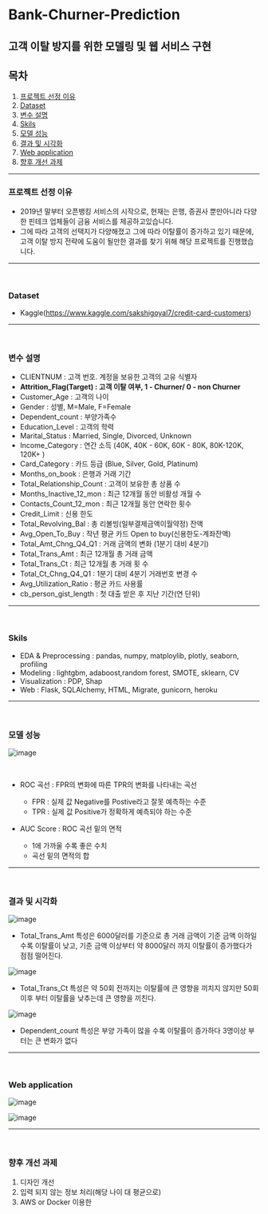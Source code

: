 # Bank-Churner-Prediction

## 고객 이탈 방지를 위한 모델링 및 웹 서비스 구현

## 목차

1. [프로젝트 선정 이유](#프로젝트-선정-이유)
2. [Dataset](#Dataset)
3. [변수 설명](#변수-설명)
4. [Skils](#Skils)
5. [모델 성능](#모델-성능)
6. [결과 및 시각화](#결과-및-시각화)
7. [Web application](#Web-application)
8. [향후 개선 과제](#향후-개선-과제)

***

### 프로젝트 선정 이유

- 2019년 말부터 오픈뱅킹 서비스의 시작으로, 현재는 은행, 증권사 뿐만아니라 다양한 핀테크 업체들이 금융 서비스를 제공하고있습니다. 
- 그에 따라 고객의 선택지가 다양해졌고 그에 따라 이탈률이 증가하고 있기 때문에, 고객 이탈 방지 전략에 도움이 될만한 결과를 찾기 위해 해당 프로젝트를 진행했습니다.

***
<br>

### Dataset

- Kaggle(https://www.kaggle.com/sakshigoyal7/credit-card-customers)

***
<br>

### 변수 설명

- CLIENTNUM : 고객 번호. 계정을 보유한 고객의 고유 식별자
- **Attrition_Flag(Target) : 고객 이탈 여부, 1 - Churner/ 0 - non Churner**
- Customer_Age : 고객의 나이
- Gender : 성별, M=Male, F=Female
- Dependent_count : 부양가족수
- Education_Level : 고객의 학력
- Marital_Status : Married, Single, Divorced, Unknown
- Income_Category : 연간 소득 (40K, 40K - 60K, 60K - 80K, 80K-120K, 120K+ )
- Card_Category : 카드 등급 (Blue, Silver, Gold, Platinum)
- Months_on_book : 은행과 거래 기간
- Total_Relationship_Count : 고객이 보유한 총 상품 수
- Months_Inactive_12_mon : 최근 12개월 동안 비활성 개월 수
- Contacts_Count_12_mon : 최근 12개월 동안 연락한 횟수
- Credit_Limit : 신용 한도
- Total_Revolving_Bal : 총 리볼빙(일부결제금액이월약정) 잔액
- Avg_Open_To_Buy : 작년 평균 카드 Open to buy(신용한도-계좌잔액)
- Total_Amt_Chng_Q4_Q1 : 거래 금액의 변화 (1분기 대비 4분기)
- Total_Trans_Amt : 최근 12개월 총 거래 금액
- Total_Trans_Ct : 최근 12개월 총 거래 횟 수
- Total_Ct_Chng_Q4_Q1 : 1분기 대비 4분기 거래번호 변경 수
- Avg_Utilization_Ratio : 평균 카드 사용률
- cb_person_gist_length : 첫 대출 받은 후 지난 기간(연 단위)

***
<br>

### Skils

- EDA & Preprocessing : pandas, numpy, matploylib, plotly, seaborn, profiling
- Modeling : lightgbm, adaboost,random forest, SMOTE, sklearn, CV
- Visualization : PDP, Shap
- Web : Flask, SQLAlchemy, HTML, Migrate, gunicorn, heroku

***
<br>

### 모델 성능

![image](https://user-images.githubusercontent.com/76996686/133222780-9c0e9be0-967d-49b9-9360-e57a5338655f.png)

<br>

- ROC 곡선 : FPR의 변화에 따른 TPR의 변화를 나타내는 곡선
  - FPR : 실제 값 Negative를 Postive라고 잘못 예측하는 수준
  - TPR : 실제 값 Positive가 정확하게 예측되야 하는 수준

- AUC Score : ROC 곡선 밑의 면적
  - 1에 가까울 수록 좋은 수치
  - 곡선 밑의 면적의 합

***
<br>

### 결과 및 시각화

![image](https://user-images.githubusercontent.com/76996686/133258625-f3fd50f4-8ffd-42f3-beca-7d80a2f51e0f.png)

- Total_Trans_Amt 특성은 6000달러를 기준으로 총 거래 금액이 기준 금액 이하일 수록 이탈률이 낮고, 기준 금액 이상부터 약 8000달러 까지 이탈률이 증가했다가 점점 떨어진다.

![image](https://user-images.githubusercontent.com/76996686/133258727-2d75dd39-c0ac-41a0-8642-3777e4929c0f.png)

- Total_Trans_Ct 특성은 약 50회 전까지는 이탈률에 큰 영향을 끼치지 않지만 50회 이후 부터 이탈률을 낮추는데 큰 영향을 끼친다.

![image](https://user-images.githubusercontent.com/76996686/133258978-2ae331b4-74b5-47bf-9972-915d21912957.png)

- Dependent_count 특성은 부양 가족이 많을 수록 이탈률이 증가하다 3명이상 부터는 큰 변화가 없다

***
<br>

### Web application

![image](https://user-images.githubusercontent.com/76996686/133262174-e96a8407-aba0-4aa0-b83a-65923d2b4521.png)

![image](https://user-images.githubusercontent.com/76996686/133262363-7cef38c0-f55f-4d2c-b90d-addba7c7a0e8.png)



***
<br>

### 향후 개선 과제

  1. 디자인 개선
  2. 입력 되지 않는 정보 처리(해당 나이 대 평균으로)
  3. AWS or Docker 이용한 
